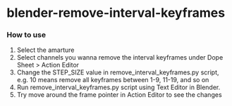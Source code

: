 # blender-remove-interval-keyframes

### How to use
1. Select the amarture
2. Select channels you wanna remove the interval keyframes under Dope Sheet > Action Editor
3. Change the STEP_SIZE value in remove_interval_keyframes.py script, e.g. 10 means remove all keyframes between 1-9, 11-19, and so on
4. Run remove_interval_keyframes.py script using Text Editor in Blender.
5. Try move around the frame pointer in Action Editor to see the changes
